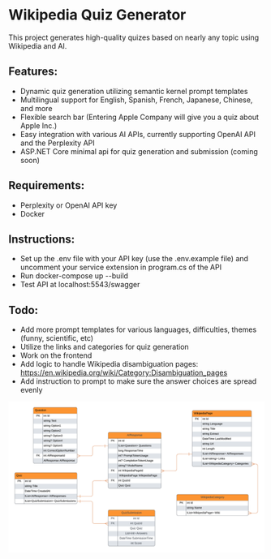 # Wikipedia Quiz Generator

This project generates high-quality quizes based on nearly any topic using Wikipedia and AI.

## Features:
- Dynamic quiz generation utilizing semantic kernel prompt templates  
- Multilingual support for English, Spanish, French, Japanese, Chinese, and more
- Flexible search bar (Entering Apple Company will give you a quiz about Apple Inc.)
- Easy integration with various AI APIs, currently supporting OpenAI API and the Perplexity API
- ASP.NET Core minimal api for quiz generation and submission (coming soon)

## Requirements:
- Perplexity or OpenAI API key
- Docker

## Instructions:
- Set up the .env file with your API key (use the .env.example file) and uncomment your service extension in program.cs of the API
- Run docker-compose up --build
- Test API at localhost:5543/swagger

## Todo:
- Add more prompt templates for various languages, difficulties, themes (funny, scientific, etc)
- Utilize the links and categories for quiz generation
- Work on the frontend
- Add logic to handle Wikipedia disambiguation pages: https://en.wikipedia.org/wiki/Category:Disambiguation_pages
- Add instruction to prompt to make sure the answer choices are spread evenly

![ERD Diagram](backend/src/WikiQuizGenerator.Data/WikiQuizGeneratorERD.png)